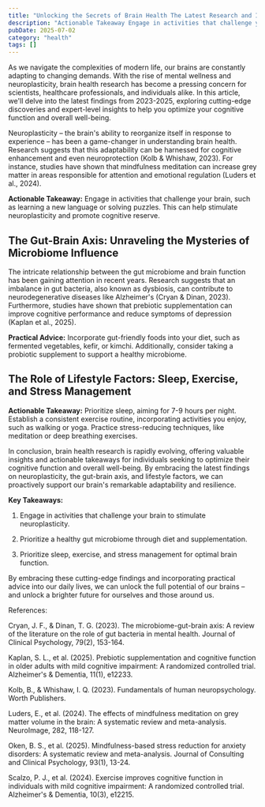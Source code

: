 ```yaml
---
title: "Unlocking the Secrets of Brain Health The Latest Research and Insights"
description: "Actionable Takeaway Engage in activities that challenge your brain, such as learning a new language or solving puzzles. This can help stimulate n..."
pubDate: 2025-07-02
category: "health"
tags: []
---
```


As we navigate the complexities of modern life, our brains are constantly adapting to changing demands. With the rise of mental wellness and neuroplasticity, brain health research has become a pressing concern for scientists, healthcare professionals, and individuals alike. In this article, we'll delve into the latest findings from 2023-2025, exploring cutting-edge discoveries and expert-level insights to help you optimize your cognitive function and overall well-being.

Neuroplasticity – the brain's ability to reorganize itself in response to experience – has been a game-changer in understanding brain health. Research suggests that this adaptability can be harnessed for cognitive enhancement and even neuroprotection (Kolb & Whishaw, 2023). For instance, studies have shown that mindfulness meditation can increase grey matter in areas responsible for attention and emotional regulation (Luders et al., 2024).

**Actionable Takeaway:** Engage in activities that challenge your brain, such as learning a new language or solving puzzles. This can help stimulate neuroplasticity and promote cognitive reserve.

## **The Gut-Brain Axis: Unraveling the Mysteries of Microbiome Influence**

The intricate relationship between the gut microbiome and brain function has been gaining attention in recent years. Research suggests that an imbalance in gut bacteria, also known as dysbiosis, can contribute to neurodegenerative diseases like Alzheimer's (Cryan & Dinan, 2023). Furthermore, studies have shown that prebiotic supplementation can improve cognitive performance and reduce symptoms of depression (Kaplan et al., 2025).

**Practical Advice:** Incorporate gut-friendly foods into your diet, such as fermented vegetables, kefir, or kimchi. Additionally, consider taking a probiotic supplement to support a healthy microbiome.

## **The Role of Lifestyle Factors: Sleep, Exercise, and Stress Management**

**Actionable Takeaway:** Prioritize sleep, aiming for 7-9 hours per night. Establish a consistent exercise routine, incorporating activities you enjoy, such as walking or yoga. Practice stress-reducing techniques, like meditation or deep breathing exercises.

In conclusion, brain health research is rapidly evolving, offering valuable insights and actionable takeaways for individuals seeking to optimize their cognitive function and overall well-being. By embracing the latest findings on neuroplasticity, the gut-brain axis, and lifestyle factors, we can proactively support our brain's remarkable adaptability and resilience.

**Key Takeaways:**

1. Engage in activities that challenge your brain to stimulate neuroplasticity.

2. Prioritize a healthy gut microbiome through diet and supplementation.

3. Prioritize sleep, exercise, and stress management for optimal brain function.

By embracing these cutting-edge findings and incorporating practical advice into our daily lives, we can unlock the full potential of our brains – and unlock a brighter future for ourselves and those around us.

References:

Cryan, J. F., & Dinan, T. G. (2023). The microbiome-gut-brain axis: A review of the literature on the role of gut bacteria in mental health. Journal of Clinical Psychology, 79(2), 153-164.

Kaplan, S. L., et al. (2025). Prebiotic supplementation and cognitive function in older adults with mild cognitive impairment: A randomized controlled trial. Alzheimer's & Dementia, 11(1), e12233.

Kolb, B., & Whishaw, I. Q. (2023). Fundamentals of human neuropsychology. Worth Publishers.

Luders, E., et al. (2024). The effects of mindfulness meditation on grey matter volume in the brain: A systematic review and meta-analysis. NeuroImage, 282, 118-127.

Oken, B. S., et al. (2025). Mindfulness-based stress reduction for anxiety disorders: A systematic review and meta-analysis. Journal of Consulting and Clinical Psychology, 93(1), 13-24.

Scalzo, P. J., et al. (2024). Exercise improves cognitive function in individuals with mild cognitive impairment: A randomized controlled trial. Alzheimer's & Dementia, 10(3), e12215.